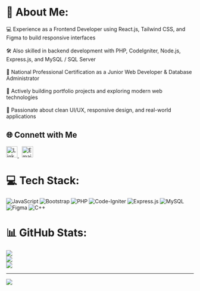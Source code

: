 # 💫 About Me:
💻 Experience as a Frontend Developer using React.js, Tailwind CSS, and Figma to build responsive interfaces<br><br>🛠️ Also skilled in backend development with PHP, CodeIgniter, Node.js, Express.js, and MySQL / SQL Server<br><br>📜 National Professional Certification as a Junior Web Developer & Database Administrator<br><br>🚀 Actively building portfolio projects and exploring modern web technologies<br><br>🎨 Passionate about clean UI/UX, responsive design, and real-world applications<br>


## 🌐 Connett with Me  
<p align="left"> <a href="https://linkedin.com/in/alfiansyah-cahyo-wicaksono" target="_blank"> <img src="https://cdn.jsdelivr.net/gh/devicons/devicon/icons/linkedin/linkedin-original.svg" width="30" alt="LinkedIn"/> </a> &nbsp; <a href="mailto:alfiansyahcahyow@gmail.com" target="_blank"> <img src="https://upload.wikimedia.org/wikipedia/commons/4/4e/Gmail_Icon.svg" width="30" alt="Email"/> </a> </p>


# 💻 Tech Stack:
![JavaScript](https://img.shields.io/badge/javascript-%23323330.svg?style=for-the-badge&logo=javascript&logoColor=%23F7DF1E) ![Bootstrap](https://img.shields.io/badge/bootstrap-%238511FA.svg?style=for-the-badge&logo=bootstrap&logoColor=white) ![PHP](https://img.shields.io/badge/php-%23777BB4.svg?style=for-the-badge&logo=php&logoColor=white) ![Code-Igniter](https://img.shields.io/badge/CodeIgniter-%23EF4223.svg?style=for-the-badge&logo=codeIgniter&logoColor=white) ![Express.js](https://img.shields.io/badge/express.js-%23404d59.svg?style=for-the-badge&logo=express&logoColor=%2361DAFB) ![MySQL](https://img.shields.io/badge/mysql-4479A1.svg?style=for-the-badge&logo=mysql&logoColor=white) ![Figma](https://img.shields.io/badge/figma-%23F24E1E.svg?style=for-the-badge&logo=figma&logoColor=white) ![C++](https://img.shields.io/badge/c++-%2300599C.svg?style=for-the-badge&logo=c%2B%2B&logoColor=white)
# 📊 GitHub Stats:
![](https://github-readme-stats.vercel.app/api?username=devwithfin&theme=github_dark&hide_border=false&include_all_commits=true&count_private=false)<br/>
![](https://nirzak-streak-stats.vercel.app/?user=devwithfin&theme=github_dark&hide_border=false)<br/>
![](https://github-readme-stats.vercel.app/api/top-langs/?username=devwithfin&theme=github_dark&hide_border=false&include_all_commits=true&count_private=false&layout=compact)

---
[![](https://visitcount.itsvg.in/api?id=devwithfin&icon=0&color=0)](https://visitcount.itsvg.in)
